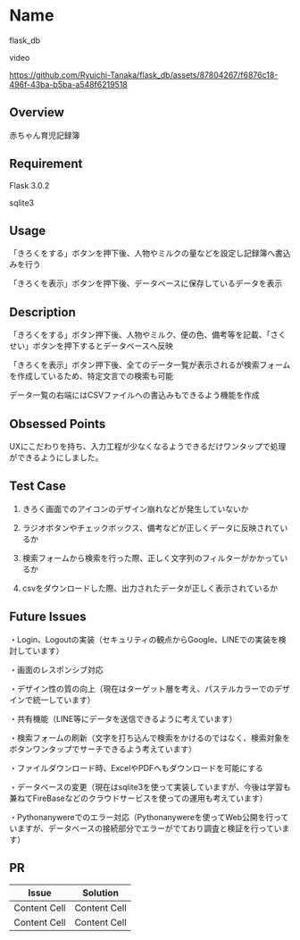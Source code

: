 # Name
flask_db

video

https://github.com/Ryuichi-Tanaka/flask_db/assets/87804267/f6876c18-496f-43ba-b5ba-a548f6219518

## Overview
赤ちゃん育児記録簿
## Requirement
Flask 3.0.2

sqlite3
## Usage
「きろくをする」ボタンを押下後、人物やミルクの量などを設定し記録簿へ書込みを行う

「きろくを表示」ボタンを押下後、データベースに保存しているデータを表示

## Description

「きろくをする」ボタン押下後、人物やミルク、便の色、備考等を記載、「さくせい」ボタンを押下するとデータベースへ反映

「きろくを表示」ボタン押下後、全てのデータ一覧が表示されるが検索フォームを作成しているため、特定文言での検索も可能

データ一覧の右端にはCSVファイルへの書込みもできるよう機能を作成

## Obsessed Points

UXにこだわりを持ち、入力工程が少なくなるようできるだけワンタップで処理ができるようにしました。

## Test Case

1. きろく画面でのアイコンのデザイン崩れなどが発生していないか

2. ラジオボタンやチェックボックス、備考などが正しくデータに反映されているか

3. 検索フォームから検索を行った際、正しく文字列のフィルターがかかっているか

4. csvをダウンロードした際、出力されたデータが正しく表示されているか

## Future Issues

・Login、Logoutの実装（セキュリティの観点からGoogle、LINEでの実装を検討しています）

・画面のレスポンシブ対応

・デザイン性の質の向上（現在はターゲット層を考え、パステルカラーでのデザインで統一しています）

・共有機能（LINE等にデータを送信できるように考えています）

・検索フォームの刷新（文字を打ち込んで検索をかけるのではなく、検索対象をボタンワンタップでサーチできるよう考えています）

・ファイルダウンロード時、ExcelやPDFへもダウンロードを可能にする

・データベースの変更（現在はsqlite3を使って実装していますが、今後は学習も兼ねてFireBaseなどのクラウドサービスを使っての運用も考えています）

・Pythonanywereでのエラー対応（Pythonanywereを使ってWeb公開を行っていますが、データベースの接続部分でエラーがでており調査と検証を行っています）

## PR

| Issue  | Solution |
| ------------- | ------------- |
| Content Cell  | Content Cell  |
| Content Cell  | Content Cell  |
